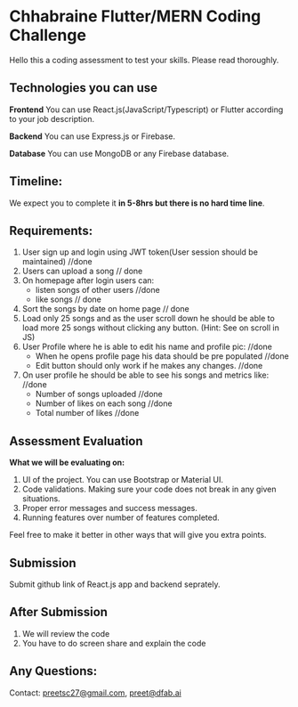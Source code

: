 # Chhabraine Flutter/MERN Coding Challenge

Hello this a coding assessment to test your skills.  Please read thoroughly.

## Technologies you can use
**Frontend**
You can use React.js(JavaScript/Typescript) or Flutter according to your job description.

**Backend**
You can use Express.js or Firebase.

**Database**
You can use MongoDB or any Firebase database.



## Timeline:
We expect you to complete it **in 5-8hrs but there is no hard time line**.

## Requirements:
1. User sign up and login using JWT token(User session should be maintained) //done
2. Users can upload a song // done
3. On homepage after login users can:
   * listen songs of other users //done
   * like songs // done
4. Sort the songs by date on home page // done
5. Load only 25 songs and as the user scroll down he should be able to load more 25 songs without clicking any button. (Hint: See on scroll in JS)
6. User Profile where he is able to edit his name and profile pic: //done
    * When he opens profile page his data should be pre populated //done
    * Edit button should only work if he makes any changes. //done
7. On user profile he should be able to see his songs and metrics like: //done
    * Number of songs uploaded //done
    * Number of likes on each song //done
    * Total number of likes //done

## Assessment Evaluation
**What we will be evaluating on:**
1. UI of the project. You can use Bootstrap or Material UI.
2. Code validations. Making sure your code does not break in any given situations.
3. Proper error messages and success messages.
4. Running features over number of features completed.

Feel free to make it better in other ways that will give you extra points.


## Submission
Submit github link of React.js app and backend seprately.

## After Submission
1. We will review the code
2. You have to do screen share and explain the code

## Any Questions:
Contact: preetsc27@gmail.com, preet@dfab.ai
